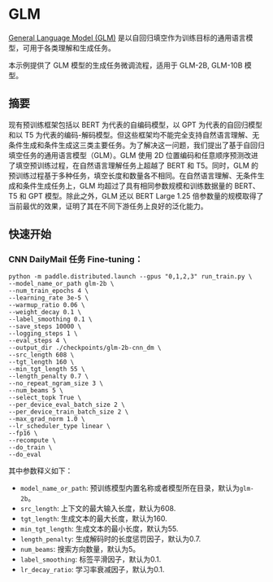 # GLM

[General Language Model (GLM)](https://arxiv.org/abs/2103.10360) 是以自回归填空作为训练目标的通用语言模型，可用于各类理解和生成任务。

本示例提供了 GLM 模型的生成任务微调流程，适用于 GLM-2B, GLM-10B 模型。

## 摘要

现有预训练框架包括以 BERT 为代表的自编码模型，以 GPT 为代表的自回归模型和以 T5 为代表的编码-解码模型。但这些框架均不能完全支持自然语言理解、无条件生成和条件生成这三类主要任务。为了解决这一问题，我们提出了基于自回归填空任务的通用语言模型（GLM）。GLM 使用 2D 位置编码和任意顺序预测改进了填空预训练过程，在自然语言理解任务上超越了 BERT 和 T5。同时，GLM 的预训练过程基于多种任务，填空长度和数量各不相同。在自然语言理解、无条件生成和条件生成任务上，GLM 均超过了具有相同参数规模和训练数据量的 BERT、T5 和 GPT 模型。除此之外，GLM 还以 BERT Large 1.25 倍参数量的规模取得了当前最优的效果，证明了其在不同下游任务上良好的泛化能力。


## 快速开始

### CNN DailyMail 任务 Fine-tuning：

```
python -m paddle.distributed.launch --gpus "0,1,2,3" run_train.py \
--model_name_or_path glm-2b \
--num_train_epochs 4 \
--learning_rate 3e-5 \
--warmup_ratio 0.06 \
--weight_decay 0.1 \
--label_smoothing 0.1 \
--save_steps 10000 \
--logging_steps 1 \
--eval_steps 4 \
--output_dir ./checkpoints/glm-2b-cnn_dm \
--src_length 608 \
--tgt_length 160 \
--min_tgt_length 55 \
--length_penalty 0.7 \
--no_repeat_ngram_size 3 \
--num_beams 5 \
--select_topk True \
--per_device_eval_batch_size 2 \
--per_device_train_batch_size 2 \
--max_grad_norm 1.0 \
--lr_scheduler_type linear \
--fp16 \
--recompute \
--do_train \
--do_eval
```

其中参数释义如下：

- `model_name_or_path`: 预训练模型内置名称或者模型所在目录，默认为`glm-2b`。
- `src_length`: 上下文的最大输入长度，默认为608.
- `tgt_length`: 生成文本的最大长度，默认为160.
- `min_tgt_length`: 生成文本的最小长度，默认为55.
- `length_penalty`: 生成解码时的长度惩罚因子，默认为0.7.
- `num_beams`: 搜索方向数量，默认为5。
- `label_smoothing`: 标签平滑因子，默认为0.1.
- `lr_decay_ratio`: 学习率衰减因子，默认为0.1.
